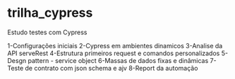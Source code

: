 # trilha_cypress
 Estudo testes com Cypress

1-Configurações iniciais 
2-Cypress em ambientes dinamicos 
3-Analise da API serveRest
4-Estrutura primeiros request e comandos personalizados
5-Desgn pattern - service object
6-Massas de dados fixas e dinâmicas
7-Teste de contrato com json schema e ajv
8-Report da automação 
